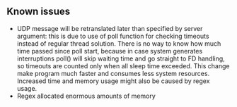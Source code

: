 ## Known issues

- UDP message will be retranslated later than specified by server argument: this is due to use of poll function for checking timeouts instead of regular thread solution. There is no way to know how much time passed since poll start, because in case system generates interruptions poll() will skip waiting time and go straight to FD handling, so timeouts are counted only when all sleep time exceeded. This change make program much faster and consumes less system resources. Increased time and memory usage might also be caused by regex usage.
- Regex allocated enormous amounts of memory